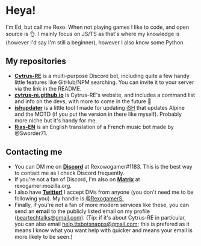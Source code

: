 # Heya!
I'm Ed, but call me Rexo. When not playing games I like to code, and open source is :ok_hand:. I mainly focus on JS/TS as that's where my knowledge is (however I'd say I'm still a beginner), however I also know some Python.

## My repositories
- [**Cytrus-RE**](https://github.com/cytrus-re/cytrus-re) is a multi-purpose Discord bot, including quite a few handy little features like GitHub/NPM searching. You can invite it to your server via the link in the README.
- [**cytrus-re.github.io**](https://github.com/cytrus-re/cytrus-re.github.io) is Cytrus-RE's website, and includes a command list and info on the devs, with more to come in the future :eyes:
- [**ishupdater**](https://github.com/rexogamer/ishupdater) is a little tool I made for updating [iSH](https://github.com/ish-app/ish) that updates Alpine and the MOTD (if you put the version in there like myself). Probably more niche but it's handy for me.
- [**Rias-EN**](https://github.com/rexogamer/Rias-EN) is an English translation of a French music bot made by @Sworder71.

## Contacting me
- You can DM me on [**Discord**](https://discord.com) at Rexowogamer#1183. This is the best way to contact me as I check Discord frequently.
- If you're not a fan of Discord, I'm also on [**Matrix**](https//matrix.org) at rexogamer:mozilla.org.
- I also have [**Twitter!**](https://twitter.com) I accept DMs from anyone (you don't need me to be following you). My handle is [@RexogamerS.](https://twitter.com/@RexogamerS)
- Finally, if you're not a fan of more modern services like these, you can send an **email** to the publicly listed email on my profile (beartechtalks@gmail.com). (Tip: if it's about Cytrus-RE in particular, you can also email help.ttsbotsnapps@gmail.com; this is prefered as it means I know what you want help with quicker and means your email is more likely to be seen.)
